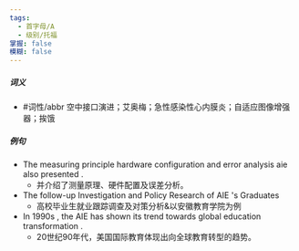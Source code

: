```yaml
---
tags:
  - 首字母/A
  - 级别/托福
掌握: false
模糊: false
---
```

##### 词义
- #词性/abbr  空中接口演进；艾奥梅；急性感染性心内膜炎；自适应图像增强器；挨饿
##### 例句
- The measuring principle hardware configuration and error analysis aie also presented .
	- 并介绍了测量原理、硬件配置及误差分析。
- The follow-up Investigation and Policy Research of AIE 's Graduates
	- 高校毕业生就业跟踪调查及对策分析&以安徽教育学院为例
- In 1990s , the AIE has shown its trend towards global education transformation .
	- 20世纪90年代，美国国际教育体现出向全球教育转型的趋势。
